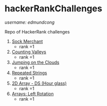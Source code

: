 # hackerRankChallenges

_username: edmundcong_

Repo of HackerRank challenges

1. [Sock Merchant](https://www.hackerrank.com/challenges/sock-merchant)
    * rank =1
2. [Counting Valleys](https://www.hackerrank.com/challenges/counting-valleys)
    * rank =1
3. [Jumping on the Clouds](https://www.hackerrank.com/challenges/jumping-on-the-clouds)
    * rank =1
4. [Repeated Strings](https://www.hackerrank.com/challenges/repeated-string)
    * rank =1
5. [2D Array - DS (Hour glass)](https://www.hackerrank.com/challenges/2d-array)
    * rank =1
6. [Arrays: Left Rotation](https://www.hackerrank.com/challenges/ctci-array-left-rotation)
    * rank =1